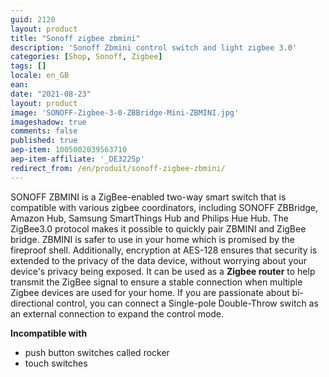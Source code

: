 ```yaml
---
guid: 2120
layout: product
title: "Sonoff zigbee zbmini"
description: 'Sonoff Zbmini control switch and light zigbee 3.0'
categories: [Shop, Sonoff, Zigbee]
tags: []
locale: en_GB
ean:
date: "2021-08-23"
layout: product
image: 'SONOFF-Zigbee-3-0-ZBBridge-Mini-ZBMINI.jpg'
imageshadow: true
comments: false
published: true
aep-item: 1005002039563710
aep-item-affiliate: '_DE3225p'
redirect_from: /en/produit/sonoff-zigbee-zbmini/
---
```


SONOFF ZBMINI is a ZigBee-enabled two-way smart switch that is compatible with various zigbee coordinators, including SONOFF ZBBridge, Amazon Hub, Samsung SmartThings Hub and Philips Hue Hub. The ZigBee3.0 protocol makes it possible to quickly pair ZBMINI and ZigBee bridge. ZBMINI is safer to use in your home which is promised by the fireproof shell. Additionally, encryption at AES-128 ensures that security is extended to the privacy of the data device, without worrying about your device's privacy being exposed. It can be used as a **Zigbee router** to help transmit the ZigBee signal to ensure a stable connection when multiple Zigbee devices are used for your home. If you are passionate about bi-directional control, you can connect a Single-pole Double-Throw switch as an external connection to expand the control mode.

**Incompatible with**

- push button switches called rocker
- touch switches
